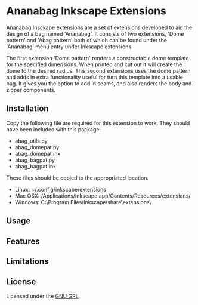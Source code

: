 Ananabag Inkscape Extensions
============================

Ananabag Insckape extensions are a set of extensions developed to aid the design
of a bag named 'Ananabag'. It consists of two extensions, 'Dome pattern' and
'Abag pattern' both of which can be found under the 'Ananabag' menu entry under
Inkscape extensions. 

The first extension 'Dome pattern' renders a constructable dome template for the
specified dimensions. When printed and cut out it will create the dome to the
desired radius. This second extensions uses the dome pattern and adds in extra
functionality useful for turn this template into a usable bag. It gives you the
option to add in seams, and also renders the body and zipper components.   

## Installation

Copy the following file are required for this extension to work. They should
have been included with this package:

* abag_utils.py
* abag_domepat.py
* abag_domepat.inx
* abag_bagpat.py
* abag_bagpat.inx

These files should be copied to the appropriated location.

* Linux: ~/.config/inkscape/extensions
* Mac OSX: /Applications/Inkscape.app/Contents/Resources/extensions/
* Windows: C:\Program Files\Inkscape\share\extensions\

## Usage


## Features


## Limitations

## License

Licensed under the [GNU GPL](http://www.gnu.org/licenses/gpl-3.0-standalone.html)
